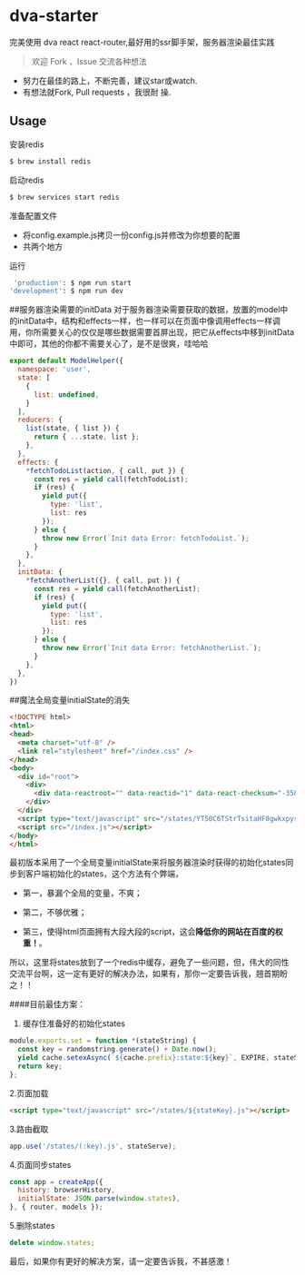 # dva-starter
完美使用 dva react react-router,最好用的ssr脚手架，服务器渲染最佳实践
> 欢迎 Fork ，Issue 交流各种想法

- 努力在最佳的路上，不断完善，建议star或watch.
- 有想法就Fork, Pull requests ，我很耐 操.

## Usage
安装redis
```bash
$ brew install redis
```
启动redis
```bash
$ brew services start redis
```
准备配置文件
- 将config.example.js拷贝一份config.js并修改为你想要的配置
- 共两个地方

运行
```bash
 'production': $ npm run start
'development': $ npm run dev
```
##服务器渲染需要的initData
对于服务器渲染需要获取的数据，放置的model中的initData中，结构和effects一样，也一样可以在页面中像调用effects一样调用，你所需要关心的仅仅是哪些数据需要首屏出现，把它从effects中移到initData中即可，其他的你都不需要关心了，是不是很爽，哇哈哈

```JavaScript
export default ModelHelper({
  namespace: 'user',
  state: [
    {
      list: undefined,
    }
  ],
  reducers: {
    list(state, { list }) {
      return { ...state, list };
    },
  },
  effects: {
    *fetchTodoList(action, { call, put }) {
      const res = yield call(fetchTodoList);
      if (res) {
        yield put({
          type: 'list',
          list: res
        });
      } else {
        throw new Error(`Init data Error: fetchTodoList.`);
      }
    },
  },
  initData: {
    *fetchAnotherList({}, { call, put }) {
      const res = yield call(fetchAnotherList);
      if (res) {
        yield put({
          type: 'list',
          list: res
        });
      } else {
        throw new Error(`Init data Error: fetchAnotherList.`);
      }
    },
  },
})
```

##魔法全局变量initialState的消失
```HTML
<!DOCTYPE html>
<html>
<head>
  <meta charset="utf-8" />
  <link rel="stylesheet" href="/index.css" />
</head>
<body>
  <div id="root">
    <div>
      <div data-reactroot="" data-reactid="1" data-react-checksum="-35862160"><div data-reactid="2"><h1 data-reactid="3"><!-- react-text: 4 -->App _ <!-- /react-text --><!-- react-text: 5 --><!-- /react-text --></h1><h3 data-reactid="6">About</h3><h3 data-reactid="7">点我试试</h3><h2 class="title" data-reactid="8">User</h2><div data-reactid="9"><!-- react-text: 10 -->- <!-- /react-text --><!-- react-text: 11 -->周静<!-- /react-text --></div><div data-reactid="12"><!-- react-text: 13 -->- <!-- /react-text --><!-- react-text: 14 -->侯军<!-- /react-text --></div><div data-reactid="15"><!-- react-text: 16 -->- <!-- /react-text --><!-- react-text: 17 -->郭超<!-- /react-text --></div><div data-reactid="18"><!-- react-text: 19 -->- <!-- /react-text --><!-- react-text: 20 -->乔涛<!-- /react-text --></div><div data-reactid="21"><!-- react-text: 22 -->- <!-- /react-text --><!-- react-text: 23 -->杨超<!-- /react-text --></div><div data-reactid="24"><!-- react-text: 25 -->- <!-- /react-text --><!-- react-text: 26 -->万娟<!-- /react-text --></div><div data-reactid="27"><!-- react-text: 28 -->- <!-- /react-text --><!-- react-text: 29 -->何超<!-- /react-text --></div><div data-reactid="30"><!-- react-text: 31 -->- <!-- /react-text --><!-- react-text: 32 -->戴秀兰<!-- /react-text --></div><div data-reactid="33"><!-- react-text: 34 -->- <!-- /react-text --><!-- react-text: 35 -->孙秀英<!-- /react-text --></div><div data-reactid="36"><!-- react-text: 37 -->- <!-- /react-text --><!-- react-text: 38 -->邹超<!-- /react-text --></div><div data-reactid="39"><!-- react-text: 40 -->- <!-- /react-text --><!-- react-text: 41 -->苏刚<!-- /react-text --></div><div data-reactid="42"><!-- react-text: 43 -->- <!-- /react-text --><!-- react-text: 44 -->毛刚<!-- /react-text --></div><div data-reactid="45"><!-- react-text: 46 -->- <!-- /react-text --><!-- react-text: 47 -->萧丽<!-- /react-text --></div><div data-reactid="48"><!-- react-text: 49 -->- <!-- /react-text --><!-- react-text: 50 -->胡勇<!-- /react-text --></div><div data-reactid="51"><!-- react-text: 52 -->- <!-- /react-text --><!-- react-text: 53 -->毛刚<!-- /react-text --></div><div data-reactid="54"><!-- react-text: 55 -->- <!-- /react-text --><!-- react-text: 56 -->贺强<!-- /react-text --></div></div></div>
    </div>
  </div>
  <script type="text/javascript" src="/states/YT50C6TStrTsitaHF0gwkxpyslhAYJAZ1489673610988.js"></script>
  <script src="/index.js"></script>
</body>
</html>
```
最初版本采用了一个全局变量initialState来将服务器渲染时获得的初始化states同步到客户端初始化的states，这个方法有个弊端，

- 第一，暴漏个全局的变量，不爽；

- 第二，不够优雅；

- 第三，使得html页面拥有大段大段的script，这会**降低你的网站在百度的权重！**。

所以，这里将states放到了一个redis中缓存，避免了一些问题，但，伟大的同性交流平台啊，这一定有更好的解决办法，如果有，那你一定要告诉我，翘首期盼之！！

####目前最佳方案：
1. 缓存住准备好的初始化states
```JavaScript
module.exports.set = function *(stateString) {
  const key = randomstring.generate() + Date.now();
  yield cache.setexAsync(`${cache.prefix}:state:${key}`, EXPIRE, stateString);
  return key;
};
```
2.页面加载
```html
<script type="text/javascript" src="/states/${stateKey}.js"></script>
```
3.路由截取
```JavaScript
app.use('/states/(:key).js', stateServe);
```
4.页面同步states
```JavaScript
const app = createApp({
  history: browserHistory,
  initialState: JSON.parse(window.states),
}, { router, models });
```
5.删除states
```JavaScript
delete window.states;
```

最后，如果你有更好的解决方案，请一定要告诉我，不甚感激！
